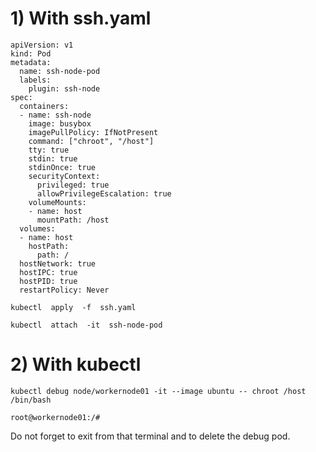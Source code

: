 # 1) With ssh.yaml

```
apiVersion: v1
kind: Pod
metadata:
  name: ssh-node-pod
  labels:
    plugin: ssh-node
spec:
  containers:
  - name: ssh-node
    image: busybox
    imagePullPolicy: IfNotPresent
    command: ["chroot", "/host"]
    tty: true
    stdin: true
    stdinOnce: true
    securityContext:
      privileged: true
      allowPrivilegeEscalation: true
    volumeMounts:
    - name: host
      mountPath: /host
  volumes:
  - name: host
    hostPath:
      path: /
  hostNetwork: true
  hostIPC: true
  hostPID: true
  restartPolicy: Never
```

`kubectl  apply  -f  ssh.yaml`

`kubectl  attach  -it  ssh-node-pod`


# 2) With kubectl


```
kubectl debug node/workernode01 -it --image ubuntu -- chroot /host /bin/bash 

root@workernode01:/# 
```

Do not forget to exit from that terminal and to delete the debug pod.






